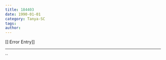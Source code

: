 ```yaml
---
title: 184403
date: 1990-01-01
category: Tanya-SC
tags: 
author: 
---
```


[[:Error Entry]]

---



``
